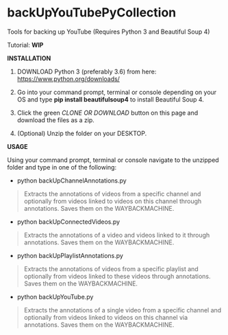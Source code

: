 # backUpYouTubePyCollection
Tools for backing up YouTube (Requires Python 3 and Beautiful Soup 4) 

Tutorial: **WIP**

**INSTALLATION** 

1. DOWNLOAD Python 3 (preferably 3.6) from here: https://www.python.org/downloads/

2. Go into your command prompt, terminal or console depending on your OS and type **pip install beautifulsoup4** to install Beautiful Soup 4.

3. Click the green *CLONE OR DOWNLOAD* button on this page and download the files as a zip.

4. (Optional) Unzip the folder on your DESKTOP. 

**USAGE**

Using your command prompt, terminal or console navigate to the unzipped folder and type in one of the following:

* python backUpChannelAnnotations.py
> Extracts the annotations of videos from a specific channel and optionally from videos linked to videos on this channel through annotations. Saves them on the WAYBACKMACHINE.
* python backUpConnectedVideos.py
> Extracts the annotations of a video and videos linked to it through annotations. Saves them on the WAYBACKMACHINE.
* python backUpPlaylistAnnotations.py	
> Extracts the annotations of videos from a specific playlist and optionally from videos linked to these videos through annotations. Saves them on the WAYBACKMACHINE.
* python backUpYouTube.py
> Extracts the annotations of a single video from a specific channel and optionally from videos linked to videos on this channel via annotations. Saves them on the WAYBACKMACHINE.

